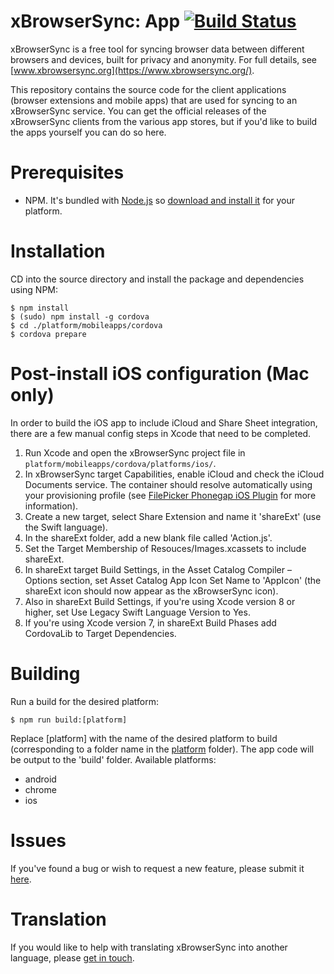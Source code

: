 # xBrowserSync: App [![Build Status](https://travis-ci.org/xBrowserSync/App.svg?branch=master)](https://travis-ci.org/xBrowserSync/App)

xBrowserSync is a free tool for syncing browser data between different browsers and devices, built for privacy and anonymity. For full details, see [www.xbrowsersync.org](https://www.xbrowsersync.org/).

This repository contains the source code for the client applications (browser extensions and mobile apps) that are used for syncing to an xBrowserSync service. You can get the official releases of the xBrowserSync clients from the various app stores, but if you'd like to build the apps yourself you can do so here.

# Prerequisites

- NPM. It's bundled with [Node.js](https://nodejs.org/) so [download and install it](https://nodejs.org/en/download/) for your platform.

# Installation

CD into the source directory and install the package and dependencies using NPM:

	$ npm install
	$ (sudo) npm install -g cordova
	$ cd ./platform/mobileapps/cordova
	$ cordova prepare

# Post-install iOS configuration (Mac only)

In order to build the iOS app to include iCloud and Share Sheet integration, there are a few manual config steps in Xcode that need to be completed.

1. Run Xcode and open the xBrowserSync project file in `platform/mobileapps/cordova/platforms/ios/`.
2. In xBrowserSync target Capabilities, enable iCloud and check the iCloud Documents service. The container should resolve automatically using your provisioning profile (see [FilePicker Phonegap iOS Plugin](https://github.com/jcesarmobile/FilePicker-Phonegap-iOS-Plugin) for more information). 
3. Create a new target, select Share Extension and name it 'shareExt' (use the Swift language).
4. In the shareExt folder, add a new blank file called 'Action.js'.
5. Set the Target Membership of Resouces/Images.xcassets to include shareExt.
6. In shareExt target Build Settings, in the Asset Catalog Compiler – Options section, set Asset Catalog App Icon Set Name to 'AppIcon' (the shareExt icon should now appear as the xBrowserSync icon).
7. Also in shareExt Build Settings, if you're using Xcode version 8 or higher, set Use Legacy Swift Language Version to Yes.
8. If you're using Xcode version 7, in shareExt Build Phases add CordovaLib to Target Dependencies.

# Building

Run a build for the desired platform:

	$ npm run build:[platform]

Replace [platform] with the name of the desired platform to build (corresponding to a folder name in the [platform](https://github.com/xBrowserSync/App/tree/master/platform/) folder). The app code will be output to the 'build' folder. Available platforms:

- android
- chrome
- ios

# Issues

If you've found a bug or wish to request a new feature, please submit it [here](https://github.com/xBrowserSync/App/issues/).

# Translation

If you would like to help with translating xBrowserSync into another language, please [get in touch](https://www.xbrowsersync.org/#contact).
